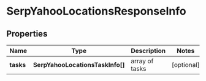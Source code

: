 # SerpYahooLocationsResponseInfo

## Properties

| Name | Type | Description | Notes |
|------------ | ------------- | ------------- | -------------|
**tasks** | **SerpYahooLocationsTaskInfo[]** | array of tasks |[optional]|